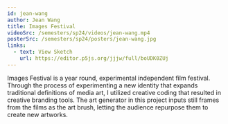 ```yaml
---
id: jean-wang
author: Jean Wang
title: Images Festival
videoSrc: /semesters/sp24/videos/jean-wang.mp4
posterSrc: /semesters/sp24/posters/jean-wang.jpg
links:
  - text: View Sketch
    url: https://editor.p5js.org/jjjw/full/boUDK0ZUj
---
```


Images Festival is a year round, experimental independent film festival. Through the process of experimenting a new identity that expands traditional definitions of media art, I utilized creative coding that resulted in creative branding tools. The art generator in this project inputs still frames from the films as the art brush, letting the audience repurpose them to create new artworks.